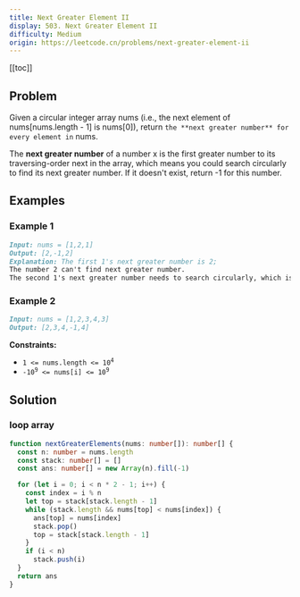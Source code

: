 ```yaml
---
title: Next Greater Element II
display: 503. Next Greater Element II
difficulty: Medium
origin: https://leetcode.cn/problems/next-greater-element-ii
---
```


[[toc]]

## Problem

Given a circular integer array nums (i.e., the next element of nums[nums.length - 1] is nums[0]), return `the **next greater number** for every element in` nums.

The **next greater number** of a number x is the first greater number to its traversing-order next in the array, which means you could search circularly to find its next greater number. If it doesn't exist, return -1 for this number.

## Examples

### Example 1

```md
Input: nums = [1,2,1]
Output: [2,-1,2]
Explanation: The first 1's next greater number is 2;
The number 2 can't find next greater number.
The second 1's next greater number needs to search circularly, which is also 2.
```

### Example 2

```md
Input: nums = [1,2,3,4,3]
Output: [2,3,4,-1,4]
```

**Constraints:**

- <code>1 <= nums.length <= 10<sup>4</sup></code>
- <code>-10<sup>9</sup> <= nums[i] <= 10<sup>9</sup></code>

## Solution

### loop array

```ts
function nextGreaterElements(nums: number[]): number[] {
  const n: number = nums.length
  const stack: number[] = []
  const ans: number[] = new Array(n).fill(-1)

  for (let i = 0; i < n * 2 - 1; i++) {
    const index = i % n
    let top = stack[stack.length - 1]
    while (stack.length && nums[top] < nums[index]) {
      ans[top] = nums[index]
      stack.pop()
      top = stack[stack.length - 1]
    }
    if (i < n)
      stack.push(i)
  }
  return ans
}
```

